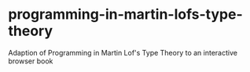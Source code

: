 # programming-in-martin-lofs-type-theory
Adaption of Programming in Martin Lof's Type Theory to an interactive browser book

